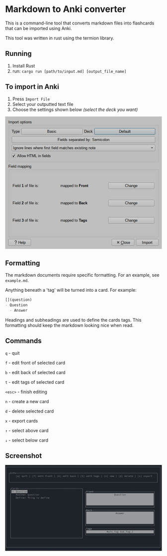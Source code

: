 # Markdown to Anki converter
This is a command-line tool that converts markdown files into flashcards that can be imported using Anki. 

This tool was written in rust using the termion library.

## Running
1. Install Rust
2. run: `cargo run [path/to/input.md] [output_file_name]`

## To import in Anki
1. Press `Import File`
2. Select your outputted text file
3. Choose the settings shown below *(select the deck you want)*

![](images/import.png)

## Formatting

The markdown documents require specific formatting. For an example, see `example.md`.

Anything beneath a 'tag' will be turned into a card. For example:
```markdown
[](question)
- Question
  - Answer
```

Headings and subheadings are used to define the cards tags.
This formatting should keep the markdown looking nice when read.

## Commands
`q` - quit

`f` - edit front of selected card

`b` - edit back of selected card

`t` - edit tags of selected card

`<esc>` - finish editing

`n` - create a new card

`d` - delete selected card

`x` - export cards

`↑` - select above card

`↓` - select below card

## Screenshot
![](images/screenshot.png)
